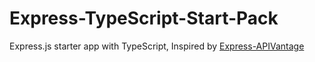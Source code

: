 # Express-TypeScript-Start-Pack

Express.js starter app with TypeScript, Inspired by [Express-APIVantage](https://github.com/Leka-Workshop/Express-APIvantage/tree/1-Starter-API)



